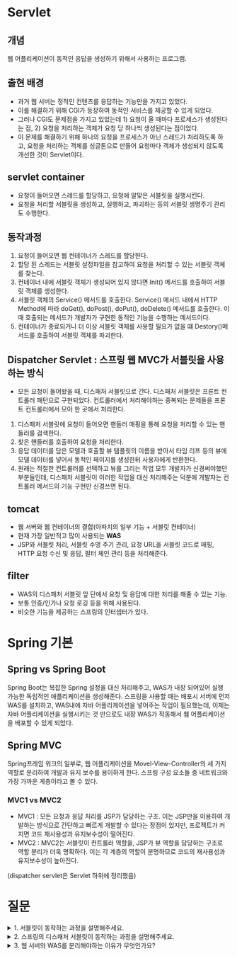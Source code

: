 # Servlet
## 개념
웹 어플리케이션이 동적인 응답을 생성하기 위해서 사용하는 프로그램.

## 출현 배경
- 과거 웹 서버는 정적인 컨텐츠를 응답하는 기능만을 가지고 있었다.
- 이를 해결하기 위해 CGI가 등장하여 동적인 서비스를 제공할 수 있게 되었다.
- 그러나 CGI도 문제점을 가지고 있었는데 1) 요청이 올 때마다 프로세스가 생성된다는 점, 2) 요청을 처리하는 객체가 요청 당 하나씩 생성된다는 점이었다.
- 이 문제를 해결하기 위해 하나의 요청을 프로세스가 아닌 스레드가 처리하도록 하고, 요청을 처리하는 객체를 싱글톤으로 만들어 요청마다 객체가 생성되지 않도록 개선한 것이 Servlet이다.

## servlet container
- 요청이 들어오면 스레드를 할당하고, 요청에 알맞은 서블릿을 실행시킨다.
- 요청을 처리할 서블릿을 생성하고, 실행하고, 파괴하는 등의 서블릿 생명주기 관리도 수행한다.

## 동작과정
1. 요청이 들어오면 웹 컨테이너가 스레드를 할당한다.
2. 할당 된 스레드는 서블릿 설정파일을 참고하여 요청을 처리할 수 있는 서블릿 객체를 찾는다.
3. 컨테이너 내에 서블릿 객체가 생성되어 있지 않다면 Init() 메서드를 호출하여 서블릿 객체를 생성한다.
4. 서블릿 객체의 Service() 메서드를 호출한다. Service() 메서드 내에서 HTTP Method에 따라 doGet(), doPost(), doPut(), doDelete() 메서드를 호출한다. 이 때 호출되는 메서드가 개발자가 구현한 동적인 기능을 수행하는 메서드이다.
5. 컨테이너가 종료되거나 더 이상 서블릿 객체를 사용할 필요가 없을 떄 Destory()메서드를 호출하여 서블릿 객체를 파괴한다. 

## **Dispatcher Servlet** : 스프링 웹 MVC가 서블릿을 사용하는 방식 
- 모든 요청이 들어왔을 때, 디스패처 서블릿으로 간다. 디스패처 서블릿은 프론트 컨트롤러 패턴으로 구현되었다. 컨트롤러에서 처리해야하는 중복되는 문제들을 프론트 컨트롤러에서 모아 한 곳에서 처리한다.
1. 디스패처 서블릿에 요청이 들어오면 핸들러 매핑을 통해 요청을 처리할 수 있는 핸들러를 검색한다.
2. 찾은 핸들러를 호출하여 요청을 처리한다.
3. 응답 데이터를 담은 모델과 호출할 뷰 템플릿의 이름을 받아서 타임 리프 등의 뷰에 모델 데이터를 넣어서 동적인 페이지를 생성한뒤 사용자에게 반환한다.
4. 원래는 적절한 컨트롤러를 선택하고 뷰를 그리는 작업 모두 개발자가 신경써야했던 부분들인데, 디스패처 서블릿이 이러한 작업을 대신 처리해주는 덕분에 개발자는 컨트롤러 메서드의 기능 구현만 신경쓰면 된다.  

## tomcat
- 웹 서버와 웹 컨테이너의 결합(아파치의 일부 기능 + 서블릿 컨테이너)
- 현재 가장 일반적고 많이 사용되는 **WAS**
- JSP와 서블릿 처리, 서블릿 수명 주기 관리, 요청 URL을 서블릿 코드로 매핑, HTTP 요청 수신 및 응답, 필터 체인 관리 등을 처리해준다.

## filter
- WAS의 디스패처 서블릿 앞 단에서 요청 및 응답에 대한 처리를 해줄 수 있는 기능.
- 보통 인증/인가나 요청 로깅 등을 위해 사용된다.
- 비슷한 기능을 제공하는 스프링의 인터셉터가 있다.

# Spring 기본
## Spring vs Spring Boot
Spring Boot는 복잡한 Spring 설정을 대신 처리해주고, WAS가 내장 되어있어 실행 가능한 독립적인 애플리케이션을 생성해준다. 스프링을 사용할 때는 배포시 서버에 먼저 WAS를 설치하고, WAS내에 자바 어플리케이션을 넣어주는 작업이 필요했는데, 이제는 자바 어플리케이션을 실행시키는 것 만으로도 내장 WAS가 작동해서 웹 어플리케이션을 배포할 수 있게 되었다.
## Spring MVC
Spring프레임 워크의 일부로, 웹 어플리케이션을 Movel-View-Controller의 세 가지 역할로 분리하여 개발과 유지 보수를 용이하게 한다. 스프링 구성 요소들 중 네트워크와 가장 가까운 계층이라고 볼 수 있다.

### MVC1 vs MVC2
- MVC1 : 모든 요청과 응답 처리를 JSP가 담당하는 구조. 이는 JSP만을 이용하여 개발하는 방식으로 간단하고 빠르게 개발할 수 있다는 장점이 있지만, 프로젝트가 커지면 코드 재사용성과 유지보수성이 떨어진다.
- MVC2 : MVC2는 서블릿이 컨트롤러 역할을, JSP가 뷰 역할을 담당하는 구조로 역할 분리가 더욱 명확하다. 이는 각 계층의 역할이 분명하므로 코드의 재사용성과 유지보수성이 높아진다.

(dispatcher servlet은 Servlet 하위에 정리했음)

# 질문
<details>
<summary> 1. 서블릿이 동작하는 과정을 설명해주세요.</summary>
<div>
WAS에 요청이 들어오면 쓰레드 풀에서 하나의 쓰레드를 할당 받아 요청을 처리할 수 있는 서블릿을 찾게 됩니다.
찾은 서블릿 객체가 아직 생성되지 않았다면 init메서드를 통해 싱글톤 객체를 생성합니다.
이후 서블릿의 service()메서드를 호출하여 요청을 처리하고 WAS는 웹 서버나 클라이언트에서 응답을 반환합니다.
응답을 반환한 뒤에 요청 및 응답 객체는 파괴하며 할당 받았던 쓰레드는 쓰레드 풀에 반납하게 됩니다.
</div>
</details>

<details>
<summary> 2. 스프링의 디스패처 서블릿이 동작하는 과정을 설명해주세요.</summary>
<div>
스프링의 디스패처 서블릿은 기존 서블릿과 달리 하나의 서블릿이 우선 모든 요청을 받게 됩니다. 모든 요청을 건네 받는 하나의 서블릿을 디스패처 서블릿이라 부르며, 이런 처리 방식을 프론트 컨트롤러 패턴이라고합니다. 요청을 건네 받은 디스패처 서블릿을 핸들러 매핑을 통해 요청을 처리할 수 있는 핸들러를 찾고, 핸들러를 호출하여 요청을 처리한 뒤, 뷰를 생성하는 등의 작업을 수행합니다. 이 같은 작업을 통해 컨트롤러 계층에서 발생할 수 있는 중복적인 작업이 상당 부분 디스패처 서블릿으로 이동하게 되었고, 개발자는 비즈니스 코드만을 신경쓰게 되었습니다.      
</div>
</details>

<details>
<summary> 3. 웹 서버와 WAS를 분리해야하는 이유가 무엇인가요?</summary>
<div>
우선 WAS도 웹 서버의 역할을 수행할 수 있지만 이미 동적인 처리를 담당하고 있는 WAS가 정적인 처리까지 담당하게 되면 WAS가 과부하될 수 있습니다. 따라서 정적인 처리는 그에 특화되어있는 웹 서버에 맡김으로서 어느 한 부분에 과부하가 생기는 것을 방지하고자 하는 목적이 있습니다.  
그리고 프로젝트를 하면서 리버스 프록시로서 웹 서버를 둔 경우도 있었습니다. 웹 서버를 WAS 앞 단에 두어서 우선적으로 모든 HTTPS 요청을 받아서 복호화하도록 하면, 이러한 복호화의 역할을 웹 서버에 맡길 수 있게되고 뒷 단의 WAS는 보안적으로 좀 더 안전해지는 한편 WAS가 늘어날 때 로드밸런싱까지도 웹 서버에서 처리해줄 수 있다는 장점이 있습니다.      
</div>
</details>